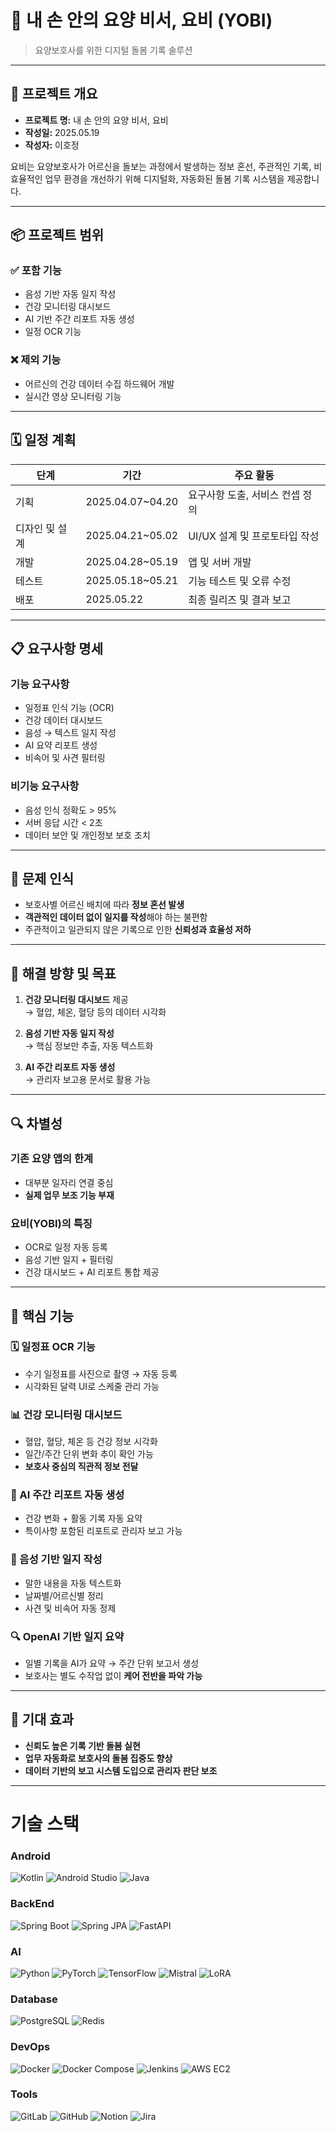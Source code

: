 # 🤖 내 손 안의 요양 비서, 요비 (YOBI)

> 요양보호사를 위한 디지털 돌봄 기록 솔루션

---

## 📌 프로젝트 개요

- **프로젝트 명:** 내 손 안의 요양 비서, 요비
- **작성일:** 2025.05.19
- **작성자:** 이호정

요비는 요양보호사가 어르신을 돌보는 과정에서 발생하는 정보 혼선, 주관적인 기록, 비효율적인 업무 환경을 개선하기 위해 디지털화, 자동화된 돌봄 기록 시스템을 제공합니다.

---

## 📦 프로젝트 범위

### ✅ 포함 기능
- 음성 기반 자동 일지 작성
- 건강 모니터링 대시보드
- AI 기반 주간 리포트 자동 생성
- 일정 OCR 기능

### ❌ 제외 기능
- 어르신의 건강 데이터 수집 하드웨어 개발
- 실시간 영상 모니터링 기능

---

## 🗓️ 일정 계획

| 단계           | 기간                  | 주요 활동                     |
|----------------|-----------------------|-------------------------------|
| 기획           | 2025.04.07~04.20      | 요구사항 도출, 서비스 컨셉 정의 |
| 디자인 및 설계 | 2025.04.21~05.02      | UI/UX 설계 및 프로토타입 작성 |
| 개발           | 2025.04.28~05.19      | 앱 및 서버 개발               |
| 테스트         | 2025.05.18~05.21      | 기능 테스트 및 오류 수정     |
| 배포           | 2025.05.22            | 최종 릴리즈 및 결과 보고     |

---

## 📋 요구사항 명세

### 기능 요구사항
- 일정표 인식 기능 (OCR)
- 건강 데이터 대시보드
- 음성 → 텍스트 일지 작성
- AI 요약 리포트 생성
- 비속어 및 사견 필터링

### 비기능 요구사항
- 음성 인식 정확도 > 95%
- 서버 응답 시간 < 2초
- 데이터 보안 및 개인정보 보호 조치

---

## 🧠 문제 인식

- 보호사별 어르신 배치에 따라 **정보 혼선 발생**
- **객관적인 데이터 없이 일지를 작성**해야 하는 불편함
- 주관적이고 일관되지 않은 기록으로 인한 **신뢰성과 효율성 저하**

---

## 🎯 해결 방향 및 목표

1. **건강 모니터링 대시보드** 제공  
   → 혈압, 체온, 혈당 등의 데이터 시각화

2. **음성 기반 자동 일지 작성**  
   → 핵심 정보만 추출, 자동 텍스트화

3. **AI 주간 리포트 자동 생성**  
   → 관리자 보고용 문서로 활용 가능

---

## 🔍 차별성

### 기존 요양 앱의 한계
- 대부분 일자리 연결 중심
- **실제 업무 보조 기능 부재**

### 요비(YOBI)의 특징
- OCR로 일정 자동 등록
- 음성 기반 일지 + 필터링
- 건강 대시보드 + AI 리포트 통합 제공

---

## 🧩 핵심 기능

### 🗓️ 일정표 OCR 기능
- 수기 일정표를 사진으로 촬영 → 자동 등록
- 시각화된 달력 UI로 스케줄 관리 가능

### 📊 건강 모니터링 대시보드
- 혈압, 혈당, 체온 등 건강 정보 시각화
- 일간/주간 단위 변화 추이 확인 가능
- **보호사 중심의 직관적 정보 전달**

### 🧠 AI 주간 리포트 자동 생성
- 건강 변화 + 활동 기록 자동 요약
- 특이사항 포함된 리포트로 관리자 보고 가능

### 🎤 음성 기반 일지 작성
- 말한 내용을 자동 텍스트화
- 날짜별/어르신별 정리
- 사견 및 비속어 자동 정제

### 🔍 OpenAI 기반 일지 요약
- 일별 기록을 AI가 요약 → 주간 단위 보고서 생성
- 보호사는 별도 수작업 없이 **케어 전반을 파악 가능**

---

## 🎯 기대 효과

- **신뢰도 높은 기록 기반 돌봄 실현**
- **업무 자동화로 보호사의 돌봄 집중도 향상**
- **데이터 기반의 보고 시스템 도입으로 관리자 판단 보조**

---


# 기술 스택

### Android
<!-- Programming Languages & Mobile -->
![Kotlin](https://img.shields.io/badge/Kotlin-7F52FF?style=for-the-badge&logo=kotlin&logoColor=white)
![Android Studio](https://img.shields.io/badge/Android%20Studio-346AC1?style=for-the-badge&logo=android-studio&logoColor=white)
![Java](https://img.shields.io/badge/Java-007396?style=for-the-badge&logo=java&logoColor=white)


### BackEnd
<!-- Backend Frameworks -->
![Spring Boot](https://img.shields.io/badge/Spring%20Boot-6DB33F?style=for-the-badge&logo=spring-boot&logoColor=white)
![Spring JPA](https://img.shields.io/badge/Spring%20JPA-59666C?style=for-the-badge&logo=spring&logoColor=white)
![FastAPI](https://img.shields.io/badge/FastAPI-009688?style=for-the-badge&logo=fastapi&logoColor=white)


### AI
![Python](https://img.shields.io/badge/Python-3776AB?style=for-the-badge&logo=python&logoColor=white)
![PyTorch](https://img.shields.io/badge/PyTorch-EE4C2C?style=for-the-badge&logo=pytorch&logoColor=white)
![TensorFlow](https://img.shields.io/badge/TensorFlow-FF6F00?style=for-the-badge&logo=tensorflow&logoColor=white)
![Mistral](https://img.shields.io/badge/Mistral_AI-000000?style=for-the-badge&logo=apacheairflow&logoColor=white)
![LoRA](https://img.shields.io/badge/LoRA-7952B3?style=for-the-badge&logo=ai&logoColor=white)


### Database
<!-- Database -->
![PostgreSQL](https://img.shields.io/badge/PostgreSQL-4169E1?style=for-the-badge&logo=postgresql&logoColor=white)
![Redis](https://img.shields.io/badge/Redis-DC382D?style=for-the-badge&logo=redis&logoColor=white)


### DevOps
<!-- DevOps -->
![Docker](https://img.shields.io/badge/Docker-2496ED?style=for-the-badge&logo=docker&logoColor=white)
![Docker Compose](https://img.shields.io/badge/Docker%20Compose-0899CD?style=for-the-badge&logo=docker&logoColor=white)
![Jenkins](https://img.shields.io/badge/Jenkins-D24939?style=for-the-badge&logo=jenkins&logoColor=white)
![AWS EC2](https://img.shields.io/badge/AWS%20EC2-FF9900?style=for-the-badge&logo=amazon-aws&logoColor=white)

### Tools
<!-- Tools -->
![GitLab](https://img.shields.io/badge/GitLab-FC6D26?style=for-the-badge&logo=gitlab&logoColor=white)
![GitHub](https://img.shields.io/badge/GitHub-181717?style=for-the-badge&logo=github&logoColor=white)
![Notion](https://img.shields.io/badge/Notion-000000?style=for-the-badge&logo=notion&logoColor=white)
![Jira](https://img.shields.io/badge/Jira-0052CC?style=for-the-badge&logo=jira&logoColor=white)

